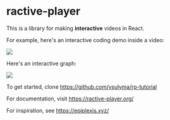 # ractive-player

This is a library for making **interactive** videos in React.

For example, here's an interactive coding demo inside a video:

<a href="https://gfycat.com/frailtemptingeyra"><img src="https://thumbs.gfycat.com/FrailTemptingEyra-size_restricted.gif"/></a>

Here's an interactive graph:

<a href="https://gfycat.com/magnificentdopeybrownbear"><img src="https://thumbs.gfycat.com/MagnificentDopeyBrownbear-size_restricted.gif"/></a>

To get started, clone https://github.com/ysulyma/rp-tutorial

For documentation, visit https://ractive-player.org/

For inspiration, see https://epiplexis.xyz/
